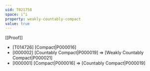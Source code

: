 ```yaml
---
uid: T021758
space: i^i
property: weakly-countably-compact
value: true
---
```

[[Proof]]

* [T014726] [Compact|P000016]
* [I000002] [Countably Compact|P000019] => [Weakly Countably Compact|P000021]
* [I000001] [Compact|P000016] => [Countably Compact|P000019]

